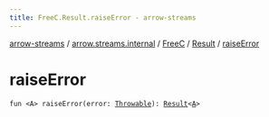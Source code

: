 ```yaml
---
title: FreeC.Result.raiseError - arrow-streams
---
```


[arrow-streams](../../../index.html) / [arrow.streams.internal](../../index.html) / [FreeC](../index.html) / [Result](index.html) / [raiseError](./raise-error.html)

# raiseError

`fun <A> raiseError(error: `[`Throwable`](https://kotlinlang.org/api/latest/jvm/stdlib/kotlin/-throwable/index.html)`): `[`Result`](index.html)`<`[`A`](raise-error.html#A)`>`